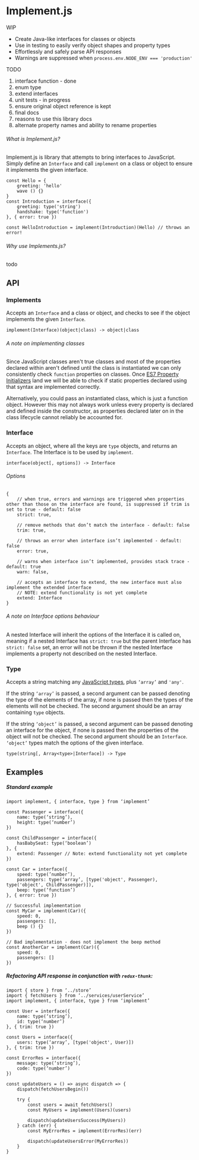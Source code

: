 # Implement.js

WIP

* Create Java-like interfaces for classes or objects
* Use in testing to easily verify object shapes and property types
* Effortlessly and safely parse API responses
* Warnings are suppressed when `process.env.NODE_ENV === 'production'`

TODO

1. interface function - done
2. enum type
3. extend interfaces
4. unit tests - in progress
5. ensure original object reference is kept
6. final docs
7. reasons to use this library docs
8. alternate property names and ability to rename properties

###### What is Implement.js?
Implement.js is library that attempts to bring interfaces to JavaScript. Simply define an `Interface` and call `implement` on a class or object to ensure it implements the given interface.
```
const Hello = {
    greeting: 'hello'
    wave () {}
}
const Introduction = interface({
    greeting: type('string')
    handshake: type('function')
}, { error: true })

const HelloIntroduction = implement(Introduction)(Hello) // throws an error!
```

###### Why use Implements.js?

todo

## API

### Implements
Accepts an `Interface` and a class or object, and checks to see if the object implements the given `Interface`.
```
implement(Interface)(object|class) -> object|class
```

###### A note on implementing classes
Since JavaScript classes aren't true classes and most of the properties declared within aren't defined until the class is instantiated we can only consistently check `function` properties on classes. Once [ES7 Property Initializers](https://reactjs.org/blog/2015/01/27/react-v0.13.0-beta-1.html#es7-property-initializers) land we will be able to check if static properties declared using that syntax are implemented correctly.

Alternatively, you could pass an instantiated class, which is just a function object. However this may not always work unless every property is declared and defined inside the constructor, as properties declared later on in the class lifecycle cannot reliably be accounted for.

### Interface
Accepts an object, where all the keys are `type` objects, and returns an `Interface`. The Interface is to be used by `implement`.
```
interface(object[, options]) -> Interface
```
###### Options
```
{
    // when true, errors and warnings are triggered when properties other than those on the interface are found, is suppressed if trim is set to true - default: false
    strict: true,

    // remove methods that don’t match the interface - default: false
    trim: true,

    // throws an error when interface isn’t implemented - default: false
    error: true,

    // warns when interface isn’t implemented, provides stack trace - default: true
    warn: false,

    // accepts an interface to extend, the new interface must also implement the extended interface
    // NOTE: extend functionality is not yet complete
    extend: Interface
}
```

###### A note on Interface options behaviour
A nested Interface will inherit the options of the Interface it is called on, meaning if a nested Interface has `strict: true` but the parent Interface has `strict: false` set, an error will not be thrown if the nested Interface implements a property not described on the nested Interface.

### Type
Accepts a string matching any [JavaScript types](https://developer.mozilla.org/en-US/docs/Web/JavaScript/Reference/Operators/typeof#Description), plus `‘array’` and `'any'`.

If the string `‘array’` is passed, a second argument can be passed denoting the type of the elements of the array, if none is passed then the types of the elements will not be checked. The second argument should be an array containing `type` objects.

If the string `‘object’` is passed, a second argument can be passed denoting an interface for the object, if none is passed then the properties of the object will not be checked. The second argument should be an `Interface`. `‘object’` types match the options of the given interface.
```
type(string[, Array<type>|Interface]) -> Type
```

## Examples

##### Standard example
```
import implement, { interface, type } from ‘implement’

const Passenger = interface({
    name: type(‘string’),
    height: type(‘number’)
})

const ChildPassenger = interface({
    hasBabySeat: type(‘boolean’)
}, {
    extend: Passenger // Note: extend functionality not yet complete
})

const Car = interface({
    speed: type(’number’),
    passengers: type(‘array’, [type('object', Passenger), type('object', ChildPassenger)]),
    beep: type(‘function’)
}, { error: true })

// Successful implementation
const MyCar = implement(Car)({
    speed: 0,
    passengers: [],
    beep () {}
})

// Bad implementation - does not implement the beep method
const AnotherCar = implement(Car)({
    speed: 0,
    passengers: []
})
```

##### Refactoring API response in conjunction with `redux-thunk`:
```
import { store } from ‘../store’
import { fetchUsers } from ‘../services/userService’
import implement, { interface, type } from ‘implement’

const User = interface({
    name: type(‘string’),
    id: type(‘number’)
}, { trim: true })

const Users = interface({
    users: type(‘array’, [type('object', User)])
}, { trim: true })

const ErrorRes = interface({
    message: type(‘string’),
    code: type(‘number’)
})

const updateUsers = () => async dispatch => {
    dispatch(fetchUsersBegin())

    try {
        const users = await fetchUsers()
        const MyUsers = implement(Users)(users)

        dispatch(updateUsersSuccess(MyUsers))
    } catch (err) {
        const MyErrorRes = implement(ErrorRes)(err)

        dispatch(updateUsersError(MyErrorRes))
    }
}
```
